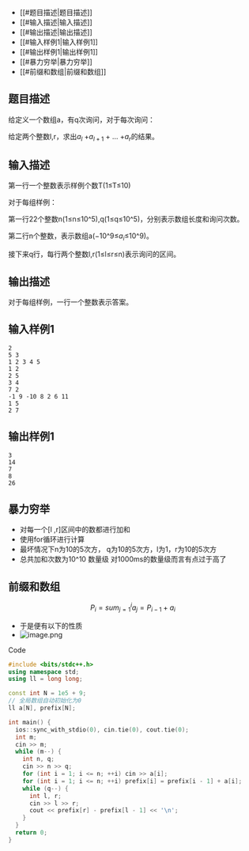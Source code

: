 - [[#题目描述|题目描述]]
- [[#输入描述|输入描述]]
- [[#输出描述|输出描述]]
- [[#输入样例1|输入样例1]]
- [[#输出样例1|输出样例1]]
- [[#暴力穷举|暴力穷举]]
- [[#前缀和数组|前缀和数组]]

## 题目描述

给定义一个数组a，有q次询问，对于每次询问：

给定两个整数l,r，求出${a_l}$ $+$${a_{l+1}}$ + ${\dots}$ +$a_r$​的结果。

## 输入描述

第一行一个整数表示样例个数T(1≤T≤10)

对于每组样例：

第一行22个整数n(1≤n≤10^5),q(1≤q≤10^5)，分别表示数组长度和询问次数。

第二行n个整数，表示数组a(−10^9≤$a_i$​≤10^9)。

接下来q行，每行两个整数l,r(1≤l≤r≤n)表示询问的区间。
## 输出描述

对于每组样例，一行一个整数表示答案。

## 输入样例1

``` undefined
2
5 3
1 2 3 4 5
1 2
2 5
3 4
7 2
-1 9 -10 8 2 6 11
1 5
2 7
```

## 输出样例1

``` undefined
3
14
7
8
26
```

## 暴力穷举
- 对每一个[l ,r]区间中的数都进行加和 
- 使用for循环进行计算
- 最坏情况下n为10的5次方， q为10的5次方，l为1，r为10的5次方
- 总共加和次数为10^10 数量级 对1000ms的数量级而言有点过于高了

## 前缀和数组
$$P_i = sum_{j=1}^i  a_j = P_{i-1} + a_i$$
- 于是便有以下的性质
- ![image.png](https://iili.io/J0ntgPS.png)


Code
``` c++
#include <bits/stdc++.h>
using namespace std;
using ll = long long;

const int N = 1e5 + 9;
// 全局数组自动初始化为0
ll a[N], prefix[N];

int main() {
  ios::sync_with_stdio(0), cin.tie(0), cout.tie(0);
  int m;
  cin >> m;
  while (m--) {
    int n, q;
    cin >> n >> q;
    for (int i = 1; i <= n; ++i) cin >> a[i];
    for (int i = 1; i <= n; ++i) prefix[i] = prefix[i - 1] + a[i];
    while (q--) {
      int l, r;
      cin >> l >> r;
      cout << prefix[r] - prefix[l - 1] << '\n';
    }
  }
  return 0;
}
```